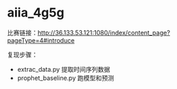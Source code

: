 # aiia_4g5g

比赛链接：http://36.133.53.121:1080/index/content_page?pageType=4#introduce

复现步骤：

- extrac_data.py 提取时间序列数据
- prophet_baseline.py 跑模型和预测
